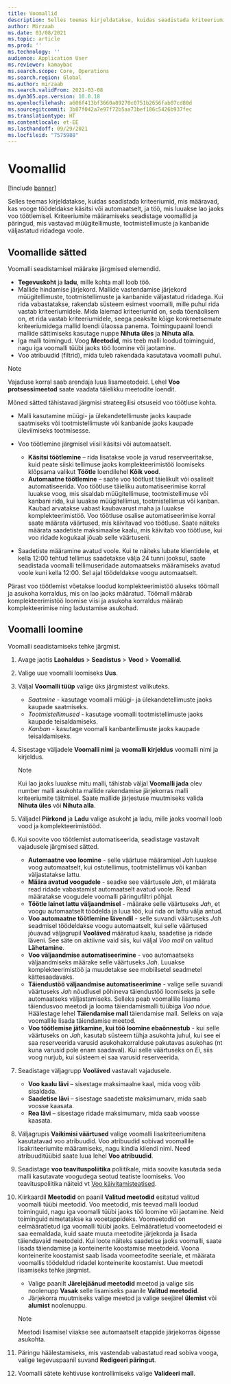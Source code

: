 ```yaml
---
title: Voomallid
description: Selles teemas kirjeldatakse, kuidas seadistada kriteeriumid, mis määravad, kas vooge töödeldakse käsitsi või automaatselt, ja töö, mis luuakse lao jaoks voo töötlemisel.
author: Mirzaab
ms.date: 03/08/2021
ms.topic: article
ms.prod: ''
ms.technology: ''
audience: Application User
ms.reviewer: kamaybac
ms.search.scope: Core, Operations
ms.search.region: Global
ms.author: mirzaab
ms.search.validFrom: 2021-03-08
ms.dyn365.ops.version: 10.0.18
ms.openlocfilehash: a606f413bf3660a89270c0751b2656fab07cd80d
ms.sourcegitcommit: 3b87f042a7e97f72b5aa73bef186c5426b937fec
ms.translationtype: HT
ms.contentlocale: et-EE
ms.lasthandoff: 09/29/2021
ms.locfileid: "7575988"
---
```

# <a name="wave-templates"></a>Voomallid

[!include [banner](../includes/banner.md)]

Selles teemas kirjeldatakse, kuidas seadistada kriteeriumid, mis määravad, kas vooge töödeldakse käsitsi või automaatselt, ja töö, mis luuakse lao jaoks voo töötlemisel. Kriteeriumite määramiseks seadistage voomallid ja päringud, mis vastavad müügitellimuste, tootmistellimuste ja kanbanide väljastatud ridadega voole.

## <a name="settings-for-wave-templates"></a>Voomallide sätted

Voomalli seadistamisel määrake järgmised elemendid.

- **Tegevuskoht** ja **ladu**, mille kohta mall loob töö.
- Mallide hindamise järjekord. Mallide vastendamise järjekord müügitellimuste, tootmistellimuste ja kanbanide väljastatud ridadega. Kui rida vabastatakse, rakendab süsteem esimest voomalli, mille puhul rida vastab kriteeriumidele. Mida laiemad kriteeriumid on, seda tõenäolisem on, et rida vastab kriteeriumidele, seega peaksite kõige konkreetsemate kriteeriumidega mallid loendi ülaossa panema. Toimingupaanil loendi mallide sättimiseks kasutage nuppe **Nihuta üles** ja **Nihuta alla**.
- Iga malli toimingud. Voog **Meetodid**, mis teeb malli loodud toiminguid, nagu iga voomalli tüübi jaoks töö loomine või jaotamine.
- Voo atribuudid (filtrid), mida tuleb rakendada kasutatava voomalli puhul.

> [!NOTE]
> Vajaduse korral saab arendaja luua lisameetodeid. Lehel **Voo protsessimeetod** saate vaadata täielikku meetodite loendit.

Mõned sätted tähistavad järgmisi strateegilisi otsuseid voo töötluse kohta.

- Malli kasutamine müügi- ja ülekandetellimuste jaoks kaupade saatmiseks või tootmistellimuste või kanbanide jaoks kaupade üleviimiseks tootmisesse.
- Voo töötlemine järgmisel viisil käsitsi või automaatselt.

  - **Käsitsi töötlemine** – rida lisatakse voole ja varud reserveeritakse, kuid peate siiski tellimuse jaoks komplekteerimistöö loomiseks klõpsama valikut **Töötle** loendilehel **Kõik vood**.
  - **Automaatne töötlemine** – saate voo töötlust täielikult või osaliselt automatiseerida. Voo töötluse täieliku automatiseerimise korral luuakse voog, mis sisaldab müügitellimuse, tootmistellimuse või kanbani rida, kui luuakse müügitellimus, tootmistellimus või kanban. Kaubad arvatakse vabast kaubavarust maha ja luuakse komplekteerimistöö. Voo töötluse osalise automatiseerimise korral saate määrata väärtused, mis käivitavad voo töötluse. Saate näiteks määrata saadetiste maksimaalse kaalu, mis käivitab voo töötluse, kui voo ridade kogukaal jõuab selle väärtuseni.

- Saadetiste määramine avatud voole. Kui te näiteks lubate klientidele, et kella 12:00 tehtud tellimus saadetakse välja 24 tunni jooksul, saate seadistada voomalli tellimuseridade automaatseks määramiseks avatud voole kuni kella 12:00. Sel ajal töödeldakse voogu automaatselt.

Pärast voo töötlemist võetakse loodud komplekteerimistöö aluseks töömall ja asukoha korraldus, mis on lao jaoks määratud. Töömall määrab komplekteerimistöö loomise viisi ja asukoha korraldus määrab komplekteerimise ning ladustamise asukohad.

## <a name="create-a-wave-template"></a>Voomalli loomine

Voomalli seadistamiseks tehke järgmist.

1. Avage jaotis **Laohaldus** \> **Seadistus** \> **Vood** \> **Voomallid**.
1. Valige uue voomalli loomiseks **Uus**.
1. Väljal **Voomalli tüüp** valige üks järgmistest valikuteks.

    - *Saatmine* - kasutage voomalli müügi- ja ülekandetellimuste jaoks kaupade saatmiseks.
    - *Tootmistellimused* - kasutage voomalli tootmistellimuste jaoks kaupade teisaldamiseks.
    - *Kanban* - kasutage voomalli kanbantellimuste jaoks kaupade teisaldamiseks.

1. Sisestage väljadele **Voomalli nimi** ja **voomalli kirjeldus** voomalli nimi ja kirjeldus.

    > [!NOTE]
    > Kui lao jaoks luuakse mitu malli, tähistab väljal **Voomalli jada** olev number malli asukohta mallide rakendamise järjekorras malli kriteeriumite täitmisel. Saate mallide järjestuse muutmiseks valida **Nihuta üles** või **Nihuta alla**.

1. Väljadel **Piirkond** ja **Ladu** valige asukoht ja ladu, mille jaoks voomall loob vood ja komplekteerimistööd.
1. Kui soovite voo töötlemist automatiseerida, seadistage vastavalt vajadusele järgmised sätted.

    - **Automaatne voo loomine** - selle väärtuse määramisel *Jah* luuakse voog automaatselt, kui ostutellimus, tootmistellimus või kanban väljastatakse lattu.
    - **Määra avatud voogudele** - seadke see väärtusele *Jah*, et määrata read ridade vabastamist automaatselt avatud voole. Read määratakse voogudele voomalli päringufiltri põhjal.
    - **Töötle lainet lattu väljaandmisel** - määrake selle väärtuseks *Jah*, et voogu automaatselt töödelda ja luua töö, kui rida on lattu välja antud.
    - **Voo automaatne töötlemine lävendil** - selle suvandi väärtuseks *Jah* seadmisel töödeldakse voogu automaatselt, kui selle väärtused jõuavad väljagrupil **Vooläved** määratud kaalu, saadetise ja ridade läveni. See säte on aktiivne vaid siis, kui väljal *Voo mall* on valitud **Lähetamine**.
    - **Voo väljaandmise automatiseerimine** - voo automaatseks väljaandmiseks määrake selle väärtuseks *Jah*. Luuakse komplekteerimistöö ja muudetakse see mobiilsetel seadmetel kättesaadavaks.
    - **Täiendustöö väljaandmise automatiseerimine** - valige selle suvandi väärtuseks *Jah* nõudlusel põhineva täiendustöö loomiseks ja selle automaatseks väljastamiseks. Selleks peab voomallile lisama täiendusvoo meetodi ja looma täiendamismalli tüübiga *Voo nõue*. Häälestage lehel **Täiendamise mall** täiendamise mall. Selleks on vaja voomallile lisada täiendamise meetod.
    - **Voo töötlemise jätkamine, kui töö loomine ebaõnnestub** - kui selle väärtuseks on *Jah*, kasutab süsteem tühja asukohta juhul, kui see ei saa reserveerida varusid asukohakorralduse pakutavas asukohas (nt kuna varusid pole enam saadaval). Kui selle väärtuseks on *Ei*, siis voog nurjub, kui süsteem ei saa varusid reserveerida.

1. Seadistage väljagrupp **Vooläved** vastavalt vajadusele.
    - **Voo kaalu lävi** – sisestage maksimaalne kaal, mida voog võib sisaldada.
    - **Saadetise lävi** – sisestage saadetiste maksimumarv, mida saab voosse kaasata.
    - **Rea lävi** – sisestage ridade maksimumarv, mida saab voosse kaasata.

1. Väljagrupis **Vaikimisi väärtused** valige voomalli lisakriteeriumitena kasutatavad voo atribuudid. Voo atribuudid sobivad voomallile lisakriteeriumite määramiseks, nagu kindla kliendi nimi. Need atribuuditüübid saate luua lehel **Voo atribuudid**. 

1. Seadistage **voo teavituspoliitika** poliitikale, mida soovite kasutada seda malli kasutavate voogudega seotud teatiste loomiseks. Voo teavituspoliitika näiteid vt [Voo käivitamisteatised](wave-execution-notifications.md).

1. Kiirkaardil **Meetodid** on paanil **Valitud meetodid** esitatud valitud voomalli tüübi meetodid. Voo meetodid, mis teevad malli loodud toiminguid, nagu iga voomalli tüübi jaoks töö loomine või jaotamine. Neid toiminguid nimetatakse ka vooetappideks. Voomeetodid on eelmääratletud iga voomalli tüübi jaoks. Eelmääratletud voomeetodeid ei saa eemaldada, kuid saate muuta meetodite järjekorda ja lisada täiendavaid meetodeid. Kui loote näiteks saadetise jaoks voomalli, saate lisada täiendamise ja konteinerite koostamise meetodeid. Voona konteinerite koostamist saab lisada voomeetodite seeriale, et määrata voomallis töödeldud ridadel konteinerite koostamist. Uue meetodi lisamiseks tehke järgmist.

    - Valige paanilt **Järelejäänud meetodid** meetod ja valige siis noolenupp **Vasak** selle lisamiseks paanile **Valitud meetodid**.
    - Järjekorra muutmiseks valige meetod ja valige seejärel **ülemist** või **alumist** noolenuppu.

    > [!NOTE]
    > Meetodi lisamisel viiakse see automaatselt etappide järjekorras õigesse asukohta.

1. Päringu häälestamiseks, mis vastendab vabastatud read sobiva vooga, valige tegevuspaanil suvand **Redigeeri päringut**.
1. Voomalli sätete kehtivuse kontrollimiseks valige **Valideeri mall**.

